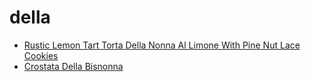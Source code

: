 # della

 * [Rustic Lemon Tart Torta Della Nonna Al Limone With Pine Nut Lace Cookies](../../index/r/rustic-lemon-tart-torta-della-nonna-al-limone-with-pine-nut-lace-cookies.json)
 * [Crostata Della Bisnonna](../../index/c/crostata-della-bisnonna.json)
